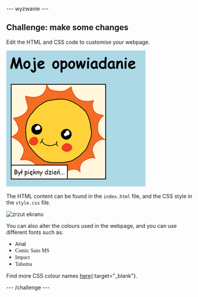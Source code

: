 \--- wyzwanie \---

## Challenge: make some changes

Edit the HTML and CSS code to customise your webpage.

![zrzut ekranu](images/story-changes.png)

The HTML content can be found in the `index.html` file, and the CSS style in the `style.css` file.

![zrzut ekranu](images/story-files.png)

You can also alter the colours used in the webpage, and you can use different fonts such as:

+ <span style="font-family: Arial;">Arial</span>
+ <span style="font-family: Comic Sans MS;">Comic Sans MS</span>
+ <span style="font-family: Impact;">Impact</span>
+ <span style="font-family: Tahoma;">Tahoma</span>

Find more CSS colour names [here](http://jumpto.cc/colours){:target="_blank"}.

\--- /challenge \---